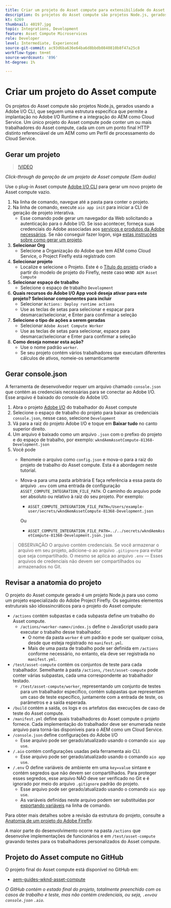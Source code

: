 ```yaml
---
title: Criar um projeto do Asset compute para extensibilidade do Asset compute
description: Os projetos do Asset compute são projetos Node.js, gerados usando a Adobe I/O CLI, que seguem uma estrutura específica, permitindo que eles sejam implantados no Adobe I/O Runtime e integrados ao AEM como um Cloud Service.
kt: 6269
thumbnail: 40197.jpg
topic: Integrations, Development
feature: Asset Compute Microservices
role: Developer
level: Intermediate, Experienced
source-git-commit: ac93d6ba636e64ba6d8bbdb0840810b8f47a25c8
workflow-type: tm+mt
source-wordcount: '896'
ht-degree: 1%

---
```



# Criar um projeto do Asset compute

Os projetos do Asset compute são projetos Node.js, gerados usando a Adobe I/O CLI, que seguem uma estrutura específica que permite a implantação no Adobe I/O Runtime e a integração do AEM como Cloud Service. Um único projeto do Asset compute pode conter um ou mais trabalhadores do Asset compute, cada um com um ponto final HTTP distinto referenciável de um AEM como um Perfil de processamento do Cloud Service.

## Gerar um projeto

>[!VIDEO](https://video.tv.adobe.com/v/40197/?quality=12&learn=on)

_Click-through da geração de um projeto de Asset compute (Sem áudio)_

Use o plug-in Asset compute [Adobe I/O CLI](../set-up/development-environment.md#aio-cli) para gerar um novo projeto de Asset compute vazio.

1. Na linha de comando, navegue até a pasta para conter o projeto.
1. Na linha de comando, execute `aio app init` para iniciar a CLI de geração de projeto interativa.
   + Esse comando pode gerar um navegador da Web solicitando a autenticação para o Adobe I/O. Se isso acontecer, forneça suas credenciais do Adobe associadas aos [serviços e produtos da Adobe necessários](../set-up/accounts-and-services.md). Se não conseguir fazer logon, siga [estas instruções sobre como gerar um projeto](https://www.adobe.io/project-firefly/docs/getting_started/first_app/#42-developer-is-not-logged-in-as-enterprise-organization-user).
1. __Selecionar Org__
   + Selecione a Organização do Adobe que tem AEM como Cloud Service, o Project Firefly está registrado com
1. __Selecionar projeto__
   + Localize e selecione o Projeto. Este é o [Título do projeto](../set-up/firefly.md) criado a partir do modelo de projeto do Firefly, neste caso `WKND AEM Asset Compute`
1. __Selecionar espaço de trabalho__
   + Selecione o espaço de trabalho `Development`
1. __Quais recursos do Adobe I/O App você deseja ativar para este projeto? Selecionar componentes para incluir__
   + Selecionar `Actions: Deploy runtime actions`
   + Use as teclas de setas para selecionar e espaçar para desmarcar/selecionar, e Enter para confirmar a seleção
1. __Selecione o tipo de ações a serem geradas__
   + Selecionar `Adobe Asset Compute Worker`
   + Use as teclas de setas para selecionar, espace para desmarcar/selecionar e Enter para confirmar a seleção
1. __Como deseja nomear esta ação?__
   + Use o nome padrão `worker`.
   + Se seu projeto contém vários trabalhadores que executam diferentes cálculos de ativos, nomeie-os semanticamente

## Gerar console.json

A ferramenta de desenvolvedor requer um arquivo chamado `console.json` que contém as credenciais necessárias para se conectar ao Adobe I/O. Esse arquivo é baixado do console do Adobe I/O.

1. Abra o projeto [Adobe I/O](https://console.adobe.io) do trabalhador do Asset compute
1. Selecione o espaço de trabalho do projeto para baixar as credenciais `console.json`, nesse caso, selecione `Development`
1. Vá para a raiz do projeto Adobe I/O e toque em __Baixar tudo__ no canto superior direito.
1. Um arquivo é baixado como um arquivo `.json` com o prefixo do projeto e do espaço de trabalho, por exemplo: `wkndAemAssetCompute-81368-Development.json`
1. Você pode
   + Renomeie o arquivo como `config.json` e mova-o para a raiz do projeto de trabalho do Asset compute. Esta é a abordagem neste tutorial.
   + Mova-a para uma pasta arbitrária E faça referência a essa pasta do arquivo `.env` com uma entrada de configuração `ASSET_COMPUTE_INTEGRATION_FILE_PATH`. O caminho do arquivo pode ser absoluto ou relativo à raiz do seu projeto. Por exemplo:
      + `ASSET_COMPUTE_INTEGRATION_FILE_PATH=/Users/example-user/secrets/wkndAemAssetCompute-81368-Development.json`

      Ou
      + `ASSET_COMPUTE_INTEGRATION_FILE_PATH=../../secrets/wkndAemAssetCompute-81368-Development.json.json`


> OBSERVAÇÃO
> O arquivo contém credenciais. Se você armazenar o arquivo em seu projeto, adicione-o ao arquivo `.gitignore` para evitar que seja compartilhado. O mesmo se aplica ao arquivo `.env` — Esses arquivos de credenciais não devem ser compartilhados ou armazenados no Git.

## Revisar a anatomia do projeto

O projeto do Asset compute gerado é um projeto Node.js para uso como um projeto especializado do Adobe Project Firefly. Os seguintes elementos estruturais são idiossincráticos para o projeto do Asset compute:

+ `/actions` contém subpastas e cada subpasta define um trabalho do Asset compute.
   + `/actions/<worker-name>/index.js` define o JavaScript usado para executar o trabalho desse trabalhador.
      + O nome da pasta `worker` é um padrão e pode ser qualquer coisa, desde que esteja registrado no `manifest.yml`.
      + Mais de uma pasta de trabalho pode ser definida em `/actions` conforme necessário, no entanto, ela deve ser registrada no `manifest.yml`.
+ `/test/asset-compute` contém os conjuntos de teste para cada trabalhador. Semelhante à pasta `/actions`, `/test/asset-compute` pode conter várias subpastas, cada uma correspondente ao trabalhador testado.
   + `/test/asset-compute/worker`, representando um conjunto de testes para um trabalhador específico, contém subpastas que representam um caso de teste específico, juntamente com a entrada de teste, os parâmetros e a saída esperada.
+ `/build` contém a saída, os logs e os artefatos das execuções de caso de teste do Asset compute.
+ `/manifest.yml` define quais trabalhadores do Asset compute o projeto fornece. Cada implementação do trabalhador deve ser enumerada neste arquivo para torná-las disponíveis para o AEM como um Cloud Service.
+ `/console.json` define configurações do Adobe I/O
   + Esse arquivo pode ser gerado/atualizado usando o comando `aio app use`.
+ `/.aio` contém configurações usadas pela ferramenta aio CLI.
   + Esse arquivo pode ser gerado/atualizado usando o comando `aio app use`.
+ `/.env` O define variáveis de ambiente em uma  `key=value` sintaxe e contém segredos que não devem ser compartilhados. Para proteger esses segredos, esse arquivo NÃO deve ser verificado no Git e é ignorado por meio do arquivo `.gitignore` padrão do projeto.
   + Esse arquivo pode ser gerado/atualizado usando o comando `aio app use`.
   + As variáveis definidas neste arquivo podem ser substituídas por [exportando variáveis](../deploy/runtime.md) na linha de comando.

Para obter mais detalhes sobre a revisão da estrutura do projeto, consulte a [Anatomia de um projeto do Adobe Firefly](https://www.adobe.io/project-firefly/docs/guides/).

A maior parte do desenvolvimento ocorre na pasta `/actions` que desenvolve implementações de funcionários e em `/test/asset-compute` gravando testes para os trabalhadores personalizados do Asset compute.

## Projeto do Asset compute no GitHub

O projeto final do Asset compute está disponível no GitHub em:

+ [aem-guides-wknd-asset-compute](https://github.com/adobe/aem-guides-wknd-asset-compute)

_O GitHub contém o estado final do projeto, totalmente preenchido com os casos de trabalho e teste, mas não contém credenciais, ou seja,  `.env`ou  `console.json`   `.aio`._

